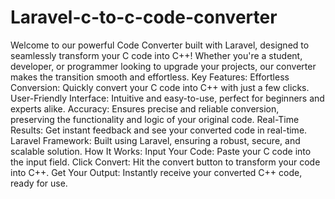 # Laravel-c-to-c-code-converter
Welcome to our powerful Code Converter built with Laravel, designed to seamlessly transform your C code into C++! Whether you're a student, developer, or programmer looking to upgrade your projects, our converter makes the transition smooth and effortless.
Key Features:
Effortless Conversion: Quickly convert your C code into C++ with just a few clicks.
User-Friendly Interface: Intuitive and easy-to-use, perfect for beginners and experts alike.
Accuracy: Ensures precise and reliable conversion, preserving the functionality and logic of your original code.
Real-Time Results: Get instant feedback and see your converted code in real-time.
Laravel Framework: Built using Laravel, ensuring a robust, secure, and scalable solution.
How It Works:
Input Your Code: Paste your C code into the input field.
Click Convert: Hit the convert button to transform your code into C++.
Get Your Output: Instantly receive your converted C++ code, ready for use.
